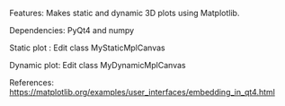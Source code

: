 Features: Makes static and dynamic 3D plots using Matplotlib.

Dependencies: PyQt4 and numpy

Static plot : Edit class MyStaticMplCanvas

Dynamic plot: Edit class MyDynamicMplCanvas


References:
https://matplotlib.org/examples/user_interfaces/embedding_in_qt4.html 

